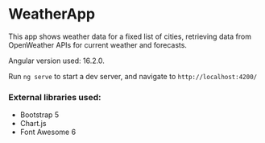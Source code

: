 # WeatherApp

This app shows weather data for a fixed list of cities, retrieving data from OpenWeather APIs for current weather and forecasts.

Angular version used: 16.2.0.

Run `ng serve` to start a dev server, and navigate to `http://localhost:4200/`

### External libraries used:
- Bootstrap 5
- Chart.js
- Font Awesome 6